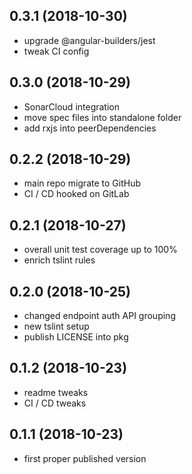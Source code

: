 <a name="0.3.1"></a>
## 0.3.1 (2018-10-30)

- upgrade @angular-builders/jest
- tweak CI config





<a name="0.3.0"></a>
## 0.3.0 (2018-10-29)

- SonarCloud integration
- move spec files into standalone folder
- add rxjs into peerDependencies





<a name="0.2.2"></a>
## 0.2.2 (2018-10-29)

- main repo migrate to GitHub
- CI / CD hooked on GitLab





<a name="0.2.1"></a>
## 0.2.1 (2018-10-27)

- overall unit test coverage up to 100%
- enrich tslint rules





<a name="0.2.0"></a>
## 0.2.0 (2018-10-25)

- changed endpoint auth API grouping
- new tslint setup
- publish LICENSE into pkg





<a name="0.1.2"></a>
## 0.1.2 (2018-10-23)

- readme tweaks
- CI / CD tweaks





<a name="0.1.1"></a>
## 0.1.1 (2018-10-23)

- first proper published version


